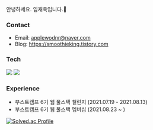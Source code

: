 안녕하세요. 임재욱입니다.👋

### Contact
- Email: <applewodnr@naver.com>
- Blog: https://smoothieking.tistory.com

### Tech
<img src="https://img.shields.io/badge/Javascript-yellow?style=flat-square&logo=Javascript&logoColor=white"/></a>
<img src="https://img.shields.io/badge/Node.js-success?style=flat-square&logo=Node.js&logoColor=white"/></a>

### Experience
- 부스트캠프 6기 웹 풀스택 챌린지 (2021.07.19 - 2021.08.13)
- 부스트캠프 6기 웹 풀스택 멤버십 (2021.08.23 ~ )

[![Solved.ac Profile](http://mazassumnida.wtf/api/v2/generate_badge?boj=mugglim)](https://solved.ac/mugglim/)

